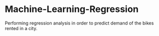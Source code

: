 # Machine-Learning-Regression
Performing regression analysis  in order to predict demand of the bikes rented in a city.
